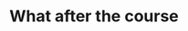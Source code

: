 ---
title: What after the course
messageCard:
  - type: send
    mentorImage: /assets/images/financial/preeti.png
    mentor: Preeti
    message: What happens after I attend all 8 sessions?

  - mentorImage: /assets/images/financial/isha.jpg
    mentor: Isha
    message: |
      You will receive a Certificate of Successful Completion of the Financial Skills Course.
      
      But there is more you will receive additional guidance from me and Harshil.

  - type: send
    mentorImage: /assets/images/financial/preeti.png
    mentor: Preeti
    message: What does that mean?
  
  - mentorImage: /assets/images/financial/harshil.jpg
    mentor: Harshil
    message: |
      We are Certified Wealth Managers and we will provide you with free consultations and financial plan to continue your journey to financial freedom!
  
  - type: send
    mentorImage: /assets/images/financial/preeti.png
    mentor: Preeti
    message: I would love that! Thank you both!
---
